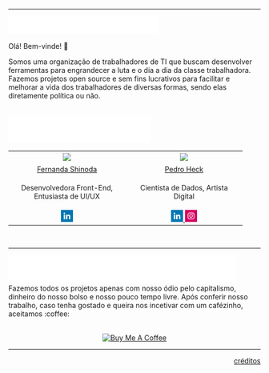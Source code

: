 <hr>
<img src="https://raw.githubusercontent.com/capybara-fepe/.github/e4e6e2d24c0f94a62f70885ce79965018482b25f/profile/logo.svg" alt="Capybara FePe's Logo" width="300px"/>

Olá! Bem-vinde! :wave:

Somos uma organização de trabalhadores de TI que buscam desenvolver ferramentas para engrandecer a luta e o dia a dia da classe trabalhadora. Fazemos projetos open source e sem fins lucrativos para facilitar e melhorar a vida dos trabalhadores de diversas formas, sendo elas diretamente política ou não.

<br>

<img src="https://raw.githubusercontent.com/capybara-fepe/.github/0f6ba35e1abdb6bb217a233aab171c6461b26279/profile/equipe.svg" alt="A equipe" />
<table>
  <tr>
    <th width="220px" align="center">
        <img class="avatar" src="https://avatars.githubusercontent.com/u/45886482?v=4" width="220px"/>
    </th>
    <th width="220px" align="center">
        <img class="avatar" src="https://avatars.githubusercontent.com/u/68083697?v=4" width="220px"/>
    </th>
  </tr>
  <tr>
    <td align="center">
        <a href="https://github.com/FShinoda" target="_blank">Fernanda Shinoda</a>
    </td align="center">
    <td align="center">
        <a href="https://github.com/pedroheck" target="_blank">Pedro Heck</a>
    </td align="center">
  </tr>
  <tr>
    <td align="center">
        <p>Desenvolvedora Front-End, Entusiasta de UI/UX</p>
    </td align="center">
    <td align="center" >
        <p>Cientista de Dados, Artista Digital</p>
    </td align="center">
  </tr>
  <tr>
    <td align="center">
      <a href="https://www.linkedin.com/in/fernanda-shinoda/" target="_blank">
        <img src="https://raw.githubusercontent.com/capybara-fepe/.github/0f6ba35e1abdb6bb217a233aab171c6461b26279/profile/linkedin.svg" alt="linkedin logo" width="24px" />
      </a>
    </td >
    <td align="center" >
      <a href="https://www.linkedin.com/in/pedro-heck/" target="_blank">
        <img src="https://raw.githubusercontent.com/capybara-fepe/.github/0f6ba35e1abdb6bb217a233aab171c6461b26279/profile/linkedin.svg" alt="linkedin logo" width="24px" />
      </a>
      <a href="https://www.instagram.com/pe_heck/" target="_blank">
        <img src="https://raw.githubusercontent.com/capybara-fepe/.github/0f6ba35e1abdb6bb217a233aab171c6461b26279/profile/instagram.svg" alt="instagram logo" width="24px" />
      </a>
    </td>
  </tr>
</table>
<br>
<hr>
<img src="https://raw.githubusercontent.com/capybara-fepe/.github/0f6ba35e1abdb6bb217a233aab171c6461b26279/profile/apoio.svg" alt="apoie os autores" />
Fazemos todos os projetos apenas com nosso ódio pelo capitalismo, dinheiro do nosso bolso e nosso pouco tempo livre. Após conferir nosso trabalho, caso tenha gostado e queira nos incetivar com um cafézinho, aceitamos :coffee:

<div align="center">
<br>

[![Buy Me A Coffee][badge-buy-me-a-coffee]][link-buy-me-a-coffee]
</div>

<hr>
<div align="right"> 
  <a href="https://github.com/capybara-fepe/.github/blob/main/profile/CREDITS.md" color="#fff" >créditos</a>
</div>


<!-- Vars -->
[share-linkedin-shield]: https://img.shields.io/badge/-share%20on%20linkedin-black?labelColor=222&logo=linkedin&logoColor=white&style=flat-square
[badge-buy-me-a-coffee]: https://img.shields.io/badge/Buy%20Me%20a%20Coffee-ffdd00?&logo=buy-me-a-coffee&logoColor=black&style=for-the-badge
[link-buy-me-a-coffee]: https://donate.stripe.com/6oE8yj3g4eBdeYM8ww
